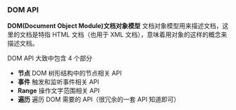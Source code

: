 ### DOM API

**DOM(Document Object Module)文档对象模型**
文档对象模型用来描述文档，这里的文档是特指 HTML 文档（也用于 XML 文档），意味着用对象的这样的概念来描述文档。

DOM API 大致中包含 4 个部分

- **节点** DOM 树形结构中的节点相关 API
- **事件** 触发和监听事件相关 API
- **Range** 操作文字范围相关 API
- **遍历** 遍历 DOM 需要的 API（很冗余的一套 API 知道即可）
